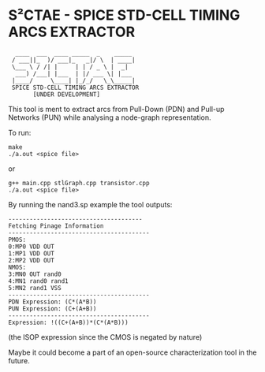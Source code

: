 # S²CTAE - SPICE STD-CELL TIMING ARCS EXTRACTOR
```
  ____  ___  ____ _____  _    _____ 
 / ___||_  )/ ___|_   _|/ \  | ____|
 \___ \ / /| |     | | / _ \ |  _|  
  ___) /___| |___  | |/ ___ \| |___ 
 |____/     \____| |_/_/   \_\_____|
 SPICE STD-CELL TIMING ARCS EXTRACTOR
       [UNDER DEVELOPMENT]

```


This tool is ment to extract arcs from Pull-Down (PDN) and Pull-up Networks (PUN) while analysing a node-graph representation.

To run:

```
make
./a.out <spice file>
```

or

```
g++ main.cpp stlGraph.cpp transistor.cpp
./a.out <spice file>
```

By running the nand3.sp example the tool outputs:

```
--------------------------------------
Fetching Pinage Information
----------------------------------------
PMOS:
0:MP0 VDD OUT
1:MP1 VDD OUT
2:MP2 VDD OUT
NMOS:
3:MN0 OUT rand0
4:MN1 rand0 rand1
5:MN2 rand1 VSS
----------------------------------------
PDN Expression: (C*(A*B))
PUN Expression: (C+(A+B))
----------------------------------------
Expression: !((C+(A+B))*(C*(A*B)))
```

(the ISOP expression since the CMOS is negated by nature)



Maybe it could become a part of an open-source characterization tool in the future.
